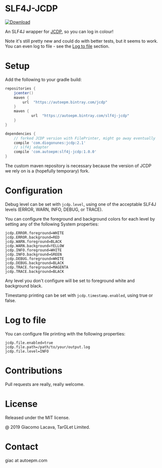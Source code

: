 SLF4J-JCDP
========
[ ![Download](https://api.bintray.com/packages/autoepm/slf4j-jcdp/slf4j-jcdp/images/download.svg?version=1.0.0) ](https://bintray.com/autoepm/slf4j-jcdp/slf4j-jcdp/1.0.0/link)

An SLF4J wrapper for [JCDP](https://github.com/dialex/JCDP), so you can log in colour!

Note it's still pretty new and could do with better tests, but it seems to work.
You can even log to file  - see the [Log to file](#Log-to-file) section.

# Setup

Add the following to your gradle build:
```gradle
repositories {
    jcenter()
    maven {
        url  "https://autoepm.bintray.com/jcdp"
    }
    maven {
    		url  "https://autoepm.bintray.com/slf4j-jcdp"
    }
}

dependencies {
    // forked JCDP version with FilePrinter, might go away eventually
    compile 'com.diogonunes:jcdp:2.1'
    // slf4j adapter
    compile 'com.autoepm:slf4j-jcdp:1.0.0'
}
```

The custom maven repository is necessary because the version of JCDP we
rely on is a (hopefully temporary) fork.

# Configuration

Debug level can be set with `jcdp.level`, using one of the acceptable SLF4J levels 
(ERROR, WARN, INFO, DEBUG, or TRACE).

You can configure the foreground and background colors for each level by 
setting any of the following System properties:

```properties
jcdp.ERROR.foreground=WHITE
jcdp.ERROR.background=RED
jcdp.WARN.foreground=BLACK
jcdp.WARN.background=YELLOW
jcdp.INFO.foreground=WHITE
jcdp.INFO.background=GREEN
jcdp.DEBUG.foreground=WHITE
jcdp.DEBUG.background=BLACK
jcdp.TRACE.foreground=MAGENTA
jcdp.TRACE.background=BLACK
```

Any level you don't configure will be set to foreground white and background black.


Timestamp printing can be set with `jcdp.timestamp.enabled`, using true or false.

# Log to file

You can configure file printing with the following properties:
```properties
jcdp.file.enabled=true
jcdp.file.path=/path/to/your/output.log
jcdp.file.level=INFO
```

# Contributions

Pull requests are really, really welcome.

# License

Released under the MIT license.

@ 2019 Giacomo Lacava, TarGLet Limited.

# Contact
giac at autoepm.com 